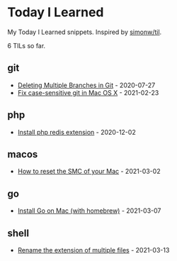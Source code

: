 # Today I Learned

My Today I Learned snippets. Inspired by [simonw/til](https://github.com/simonw/til).

<!-- count starts -->6<!-- count ends --> TILs so far.

<!-- index starts -->
## git

* [Deleting Multiple Branches in Git](https://github.com/sinchang/til/blob/master/git/deleteing-multiple-branches.md) - 2020-07-27
* [Fix case-sensitive git in Mac OS X](https://github.com/sinchang/til/blob/master/git/case-sensitive-git-in-macos.md) - 2021-02-23

## php

* [Install php redis extension](https://github.com/sinchang/til/blob/master/php/install-php-redis-extension.md) - 2020-12-02

## macos

* [How to reset the SMC of your Mac](https://github.com/sinchang/til/blob/master/macos/reset-smc.md) - 2021-03-02

## go

* [Install Go on Mac (with homebrew)](https://github.com/sinchang/til/blob/master/go/install-go-on-mac.md) - 2021-03-07

## shell

* [Rename the extension of multiple files](https://github.com/sinchang/til/blob/master/shell/rename-the-extension-of-multiple-files.md) - 2021-03-13
<!-- index ends -->
